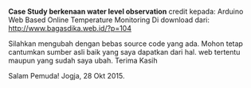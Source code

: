 <b>Case Study berkenaan water level observation</b>
credit kepada:
Arduino Web Based Online Temperature Monitoring
Di download dari: http://www.bagasdika.web.id/?p=104

Silahkan mengubah dengan bebas source code yang ada. 
Mohon tetap cantumkan sumber asli baik yang saya dapatkan dari hal.
web tertentu maupun yang sudah saya ubah. Terima Kasih

Salam Pemuda!
Jogja, 28 Okt 2015.
